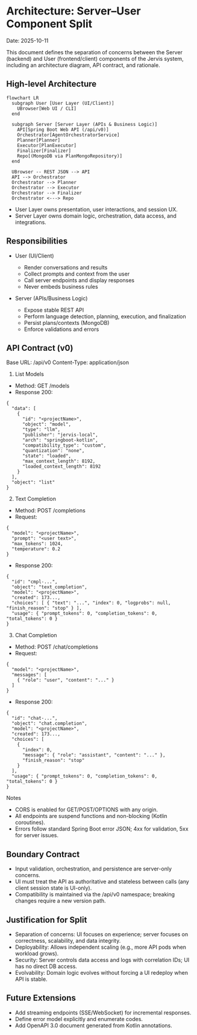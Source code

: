 # Architecture: Server–User Component Split

Date: 2025-10-11

This document defines the separation of concerns between the Server (backend) and User (frontend/client) components of the Jervis system, including an architecture diagram, API contract, and rationale.

## High-level Architecture

```mermaid
flowchart LR
  subgraph User [User Layer (UI/Client)]
    UBrowser[Web UI / CLI]
  end

  subgraph Server [Server Layer (APIs & Business Logic)]
    API[Spring Boot Web API (/api/v0)]
    Orchestrator[AgentOrchestratorService]
    Planner[Planner]
    Executor[PlanExecutor]
    Finalizer[Finalizer]
    Repo[(MongoDB via PlanMongoRepository)]
  end

  UBrowser -- REST JSON --> API
  API --> Orchestrator
  Orchestrator --> Planner
  Orchestrator --> Executor
  Orchestrator --> Finalizer
  Orchestrator <---> Repo
```

- User Layer owns presentation, user interactions, and session UX.
- Server Layer owns domain logic, orchestration, data access, and integrations.

## Responsibilities

- User (UI/Client)
  - Render conversations and results
  - Collect prompts and context from the user
  - Call server endpoints and display responses
  - Never embeds business rules

- Server (APIs/Business Logic)
  - Expose stable REST API
  - Perform language detection, planning, execution, and finalization
  - Persist plans/contexts (MongoDB)
  - Enforce validations and errors

## API Contract (v0)

Base URL: /api/v0
Content-Type: application/json

1) List Models
- Method: GET /models
- Response 200:
```
{
  "data": [
    {
      "id": "<projectName>",
      "object": "model",
      "type": "llm",
      "publisher": "jervis-local",
      "arch": "springboot-kotlin",
      "compatibility_type": "custom",
      "quantization": "none",
      "state": "loaded",
      "max_context_length": 8192,
      "loaded_context_length": 8192
    }
  ],
  "object": "list"
}
```

2) Text Completion
- Method: POST /completions
- Request:
```
{
  "model": "<projectName>",
  "prompt": "<user text>",
  "max_tokens": 1024,
  "temperature": 0.2
}
```
- Response 200:
```
{
  "id": "cmpl-...",
  "object": "text_completion",
  "model": "<projectName>",
  "created": 173...,
  "choices": [ { "text": "...", "index": 0, "logprobs": null, "finish_reason": "stop" } ],
  "usage": { "prompt_tokens": 0, "completion_tokens": 0, "total_tokens": 0 }
}
```

3) Chat Completion
- Method: POST /chat/completions
- Request:
```
{
  "model": "<projectName>",
  "messages": [
    { "role": "user", "content": "..." }
  ]
}
```
- Response 200:
```
{
  "id": "chat-...",
  "object": "chat.completion",
  "model": "<projectName>",
  "created": 173...,
  "choices": [
    {
      "index": 0,
      "message": { "role": "assistant", "content": "..." },
      "finish_reason": "stop"
    }
  ],
  "usage": { "prompt_tokens": 0, "completion_tokens": 0, "total_tokens": 0 }
}
```

Notes
- CORS is enabled for GET/POST/OPTIONS with any origin.
- All endpoints are suspend functions and non-blocking (Kotlin coroutines).
- Errors follow standard Spring Boot error JSON; 4xx for validation, 5xx for server issues.

## Boundary Contract

- Input validation, orchestration, and persistence are server-only concerns.
- UI must treat the API as authoritative and stateless between calls (any client session state is UI-only).
- Compatibility is maintained via the /api/v0 namespace; breaking changes require a new version path.

## Justification for Split

- Separation of concerns: UI focuses on experience; server focuses on correctness, scalability, and data integrity.
- Deployability: Allows independent scaling (e.g., more API pods when workload grows).
- Security: Server controls data access and logs with correlation IDs; UI has no direct DB access.
- Evolvability: Domain logic evolves without forcing a UI redeploy when API is stable.

## Future Extensions

- Add streaming endpoints (SSE/WebSocket) for incremental responses.
- Define error model explicitly and enumerate codes.
- Add OpenAPI 3.0 document generated from Kotlin annotations.
